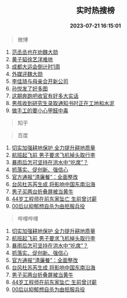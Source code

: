 <div align="center"><h2>实时热搜榜</h2><h4>2023-07-21 16:15:01</h4></div>

> 微博  

1. [范丞丞也在劝魏大勋](https://s.weibo.com/weibo?q=%23%E8%8C%83%E4%B8%9E%E4%B8%9E%E4%B9%9F%E5%9C%A8%E5%8A%9D%E9%AD%8F%E5%A4%A7%E5%8B%8B%23&t=31&band_rank=1&Refer=top)<br />
2. [黄子韬徐艺洋难哄](https://s.weibo.com/weibo?q=%23%E9%BB%84%E5%AD%90%E9%9F%AC%E5%BE%90%E8%89%BA%E6%B4%8B%E9%9A%BE%E5%93%84%23&t=31&band_rank=2&Refer=top)<br />
3. [成都大运会倒计时1周](https://s.weibo.com/weibo?q=%23%E6%88%90%E9%83%BD%E5%A4%A7%E8%BF%90%E4%BC%9A%E5%80%92%E8%AE%A1%E6%97%B61%E5%91%A8%23&t=31&band_rank=3&Refer=top)<br />
4. [外媒评魏大勋](https://s.weibo.com/weibo?q=%23%E5%A4%96%E5%AA%92%E8%AF%84%E9%AD%8F%E5%A4%A7%E5%8B%8B%23&t=31&band_rank=4&Refer=top)<br />
5. [李佳琦与母亲合开新公司](https://s.weibo.com/weibo?q=%23%E6%9D%8E%E4%BD%B3%E7%90%A6%E4%B8%8E%E6%AF%8D%E4%BA%B2%E5%90%88%E5%BC%80%E6%96%B0%E5%85%AC%E5%8F%B8%23&t=31&band_rank=5&Refer=top)<br />
6. [孙悦发了好多图](https://s.weibo.com/weibo?q=%23%E5%AD%99%E6%82%A6%E5%8F%91%E4%BA%86%E5%A5%BD%E5%A4%9A%E5%9B%BE%23&t=31&band_rank=6&Refer=top)<br />
7. [这期奔跑吧收官有好多大实话](https://s.weibo.com/weibo?q=%23%E8%BF%99%E6%9C%9F%E5%A5%94%E8%B7%91%E5%90%A7%E6%94%B6%E5%AE%98%E6%9C%89%E5%A5%BD%E5%A4%9A%E5%A4%A7%E5%AE%9E%E8%AF%9D%23&t=31&band_rank=7&Refer=top)<br />
8. [男孩收到研究生录取通知书时正在工地和水泥](https://s.weibo.com/weibo?q=%23%E7%94%B7%E5%AD%A9%E6%94%B6%E5%88%B0%E7%A0%94%E7%A9%B6%E7%94%9F%E5%BD%95%E5%8F%96%E9%80%9A%E7%9F%A5%E4%B9%A6%E6%97%B6%E6%AD%A3%E5%9C%A8%E5%B7%A5%E5%9C%B0%E5%92%8C%E6%B0%B4%E6%B3%A5%23&t=31&band_rank=8&Refer=top)<br />
9. [做手工的要小心甲醛中毒](https://s.weibo.com/weibo?q=%23%E5%81%9A%E6%89%8B%E5%B7%A5%E7%9A%84%E8%A6%81%E5%B0%8F%E5%BF%83%E7%94%B2%E9%86%9B%E4%B8%AD%E6%AF%92%23&t=31&band_rank=9&Refer=top)<br />

> 知乎  


> 百度  

1. [切实加强耕地保护 全力提升耕地质量](https://www.baidu.com/s?wd=%E5%88%87%E5%AE%9E%E5%8A%A0%E5%BC%BA%E8%80%95%E5%9C%B0%E4%BF%9D%E6%8A%A4+%E5%85%A8%E5%8A%9B%E6%8F%90%E5%8D%87%E8%80%95%E5%9C%B0%E8%B4%A8%E9%87%8F&sa=fyb_news&rsv_dl=fyb_news)<br />
2. [航班起飞前 男子要求飞机掉头取行李](https://www.baidu.com/s?wd=%E8%88%AA%E7%8F%AD%E8%B5%B7%E9%A3%9E%E5%89%8D+%E7%94%B7%E5%AD%90%E8%A6%81%E6%B1%82%E9%A3%9E%E6%9C%BA%E6%8E%89%E5%A4%B4%E5%8F%96%E8%A1%8C%E6%9D%8E&sa=fyb_news&rsv_dl=fyb_news)<br />
3. [暴雨后怎可坚持在洪水中“吃席”？](https://www.baidu.com/s?wd=%E6%9A%B4%E9%9B%A8%E5%90%8E%E6%80%8E%E5%8F%AF%E5%9D%9A%E6%8C%81%E5%9C%A8%E6%B4%AA%E6%B0%B4%E4%B8%AD%E2%80%9C%E5%90%83%E5%B8%AD%E2%80%9D%EF%BC%9F&sa=fyb_news&rsv_dl=fyb_news)<br />
4. [抓落实、促创新、强信心](https://www.baidu.com/s?wd=%E6%8A%93%E8%90%BD%E5%AE%9E%E3%80%81%E4%BF%83%E5%88%9B%E6%96%B0%E3%80%81%E5%BC%BA%E4%BF%A1%E5%BF%83&sa=fyb_news&rsv_dl=fyb_news)<br />
5. [官方通报“清廉餐”：全面整改](https://www.baidu.com/s?wd=%E5%AE%98%E6%96%B9%E9%80%9A%E6%8A%A5%E2%80%9C%E6%B8%85%E5%BB%89%E9%A4%90%E2%80%9D%EF%BC%9A%E5%85%A8%E9%9D%A2%E6%95%B4%E6%94%B9&sa=fyb_news&rsv_dl=fyb_news)<br />
6. [台风杜苏芮生成 将影响中国东南沿海](https://www.baidu.com/s?wd=%E5%8F%B0%E9%A3%8E%E6%9D%9C%E8%8B%8F%E8%8A%AE%E7%94%9F%E6%88%90+%E5%B0%86%E5%BD%B1%E5%93%8D%E4%B8%AD%E5%9B%BD%E4%B8%9C%E5%8D%97%E6%B2%BF%E6%B5%B7&sa=fyb_news&rsv_dl=fyb_news)<br />
7. [男子买两台折叠屏被当黄牛](https://www.baidu.com/s?wd=%E7%94%B7%E5%AD%90%E4%B9%B0%E4%B8%A4%E5%8F%B0%E6%8A%98%E5%8F%A0%E5%B1%8F%E8%A2%AB%E5%BD%93%E9%BB%84%E7%89%9B&sa=fyb_news&rsv_dl=fyb_news)<br />
8. [44岁工程师在前东家坠亡 生前曾讨薪](https://www.baidu.com/s?wd=44%E5%B2%81%E5%B7%A5%E7%A8%8B%E5%B8%88%E5%9C%A8%E5%89%8D%E4%B8%9C%E5%AE%B6%E5%9D%A0%E4%BA%A1+%E7%94%9F%E5%89%8D%E6%9B%BE%E8%AE%A8%E8%96%AA&sa=fyb_news&rsv_dl=fyb_news)<br />
9. [00后以抑郁想自杀为由拒服兵役](https://www.baidu.com/s?wd=00%E5%90%8E%E4%BB%A5%E6%8A%91%E9%83%81%E6%83%B3%E8%87%AA%E6%9D%80%E4%B8%BA%E7%94%B1%E6%8B%92%E6%9C%8D%E5%85%B5%E5%BD%B9&sa=fyb_news&rsv_dl=fyb_news)<br />

> 哔哩哔哩  

1. [切实加强耕地保护 全力提升耕地质量](https://www.baidu.com/s?wd=%E5%88%87%E5%AE%9E%E5%8A%A0%E5%BC%BA%E8%80%95%E5%9C%B0%E4%BF%9D%E6%8A%A4+%E5%85%A8%E5%8A%9B%E6%8F%90%E5%8D%87%E8%80%95%E5%9C%B0%E8%B4%A8%E9%87%8F&sa=fyb_news&rsv_dl=fyb_news)<br />
2. [航班起飞前 男子要求飞机掉头取行李](https://www.baidu.com/s?wd=%E8%88%AA%E7%8F%AD%E8%B5%B7%E9%A3%9E%E5%89%8D+%E7%94%B7%E5%AD%90%E8%A6%81%E6%B1%82%E9%A3%9E%E6%9C%BA%E6%8E%89%E5%A4%B4%E5%8F%96%E8%A1%8C%E6%9D%8E&sa=fyb_news&rsv_dl=fyb_news)<br />
3. [暴雨后怎可坚持在洪水中“吃席”？](https://www.baidu.com/s?wd=%E6%9A%B4%E9%9B%A8%E5%90%8E%E6%80%8E%E5%8F%AF%E5%9D%9A%E6%8C%81%E5%9C%A8%E6%B4%AA%E6%B0%B4%E4%B8%AD%E2%80%9C%E5%90%83%E5%B8%AD%E2%80%9D%EF%BC%9F&sa=fyb_news&rsv_dl=fyb_news)<br />
4. [抓落实、促创新、强信心](https://www.baidu.com/s?wd=%E6%8A%93%E8%90%BD%E5%AE%9E%E3%80%81%E4%BF%83%E5%88%9B%E6%96%B0%E3%80%81%E5%BC%BA%E4%BF%A1%E5%BF%83&sa=fyb_news&rsv_dl=fyb_news)<br />
5. [官方通报“清廉餐”：全面整改](https://www.baidu.com/s?wd=%E5%AE%98%E6%96%B9%E9%80%9A%E6%8A%A5%E2%80%9C%E6%B8%85%E5%BB%89%E9%A4%90%E2%80%9D%EF%BC%9A%E5%85%A8%E9%9D%A2%E6%95%B4%E6%94%B9&sa=fyb_news&rsv_dl=fyb_news)<br />
6. [台风杜苏芮生成 将影响中国东南沿海](https://www.baidu.com/s?wd=%E5%8F%B0%E9%A3%8E%E6%9D%9C%E8%8B%8F%E8%8A%AE%E7%94%9F%E6%88%90+%E5%B0%86%E5%BD%B1%E5%93%8D%E4%B8%AD%E5%9B%BD%E4%B8%9C%E5%8D%97%E6%B2%BF%E6%B5%B7&sa=fyb_news&rsv_dl=fyb_news)<br />
7. [男子买两台折叠屏被当黄牛](https://www.baidu.com/s?wd=%E7%94%B7%E5%AD%90%E4%B9%B0%E4%B8%A4%E5%8F%B0%E6%8A%98%E5%8F%A0%E5%B1%8F%E8%A2%AB%E5%BD%93%E9%BB%84%E7%89%9B&sa=fyb_news&rsv_dl=fyb_news)<br />
8. [44岁工程师在前东家坠亡 生前曾讨薪](https://www.baidu.com/s?wd=44%E5%B2%81%E5%B7%A5%E7%A8%8B%E5%B8%88%E5%9C%A8%E5%89%8D%E4%B8%9C%E5%AE%B6%E5%9D%A0%E4%BA%A1+%E7%94%9F%E5%89%8D%E6%9B%BE%E8%AE%A8%E8%96%AA&sa=fyb_news&rsv_dl=fyb_news)<br />
9. [00后以抑郁想自杀为由拒服兵役](https://www.baidu.com/s?wd=00%E5%90%8E%E4%BB%A5%E6%8A%91%E9%83%81%E6%83%B3%E8%87%AA%E6%9D%80%E4%B8%BA%E7%94%B1%E6%8B%92%E6%9C%8D%E5%85%B5%E5%BD%B9&sa=fyb_news&rsv_dl=fyb_news)<br />

